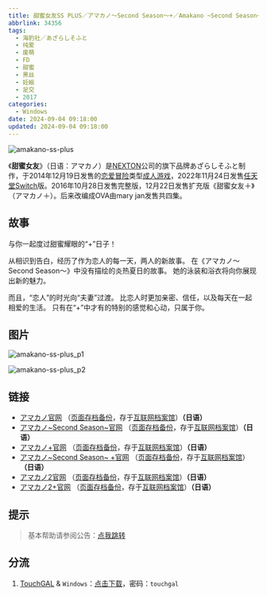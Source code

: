 ```yaml
---
title: 甜蜜女友SS PLUS／アマカノ～Second Season～+／Amakano ~Second Season~+
abbrlink: 34356
tags:
  - 海豹社／あざらしそふと
  - 纯爱
  - 废萌
  - FD
  - 甜蜜
  - 黑丝
  - 妊娠
  - 足交
  - 2017
categories:
  - Windows
date: 2024-09-04 09:18:00
updated: 2024-09-04 09:18:00
---
```


![amakano-ss-plus](https://static.saop.cc/vns/img/amakano-ss-plus.webp)

《**甜蜜女友**》（日语：アマカノ）是[NEXTON](https://zh.wikipedia.org/wiki/NEXTON)公司的旗下品牌あざらしそふと制作，于2014年12月19日发售的[恋爱冒险](https://zh.wikipedia.org/wiki/戀愛冒險)类型[成人游戏](https://zh.wikipedia.org/wiki/日本成人遊戲)，2022年11月24日发售[任天堂Switch](https://zh.wikipedia.org/wiki/任天堂Switch)版。2016年10月28日发售完整版，12月22日发售扩充版《甜蜜女友＋》（アマカノ＋）。后来改编成OVA由mary jan发售共四集。

<!-- more -->

## 故事

与你一起度过甜蜜耀眼的“+”日子！

从相识到告白，经历了作为恋人的每一天，两人的新故事。
在《アマカノ～Second Season～》中没有描绘的炎热夏日的故事。
她的泳装和浴衣将向你展现出新的魅力。

而且，“恋人”的时光向“夫妻”过渡。
比恋人时更加亲密、信任，以及每天在一起相爱的生活。
只有在“+”中才有的特别的感觉和心动，只属于你。

## 图片

![amakano-ss-plus_p1](https://static.saop.cc/vns/img/amakano-ss-plus_p1.webp)

![amakano-ss-plus_p2](https://static.saop.cc/vns/img/amakano-ss-plus_p2.webp)

## 链接

- [アマカノ官网](http://azarashi-soft.nexton-net.jp/amakano/) （[页面存档备份](https://web.archive.org/web/20201101063525/http://azarashi-soft.nexton-net.jp/amakano/)，存于[互联网档案馆](https://zh.wikipedia.org/wiki/互联网档案馆)）**（日语）**
- [アマカノ~Second Season~官网](https://azarashi-soft.nexton-net.jp/amakano-ss/) （[页面存档备份](https://web.archive.org/web/20201101063525/https://azarashi-soft.nexton-net.jp/amakano-ss/)，存于[互联网档案馆](https://zh.wikipedia.org/wiki/互联网档案馆)）**（日语）**
- [アマカノ+官网](http://azarashi-soft.nexton-net.jp/amakano+/) （[页面存档备份](https://web.archive.org/web/20190404140327/http://azarashi-soft.nexton-net.jp/amakano+/)，存于[互联网档案馆](https://zh.wikipedia.org/wiki/互联网档案馆)）**（日语）**
- [アマカノ~Second Season~ +官网](https://azarashi-soft.nexton-net.jp/amakano-ss-plus/) （[页面存档备份](https://azarashi-soft.nexton-net.jp/amakano-ss-plus/)，存于[互联网档案馆](https://zh.wikipedia.org/wiki/互联网档案馆)）**（日语）**
- [アマカノ2官网](http://azarashi-soft.nexton-net.jp/amakano2/) （[页面存档备份](https://web.archive.org/web/20220101063525/http://azarashi-soft.nexton-net.jp/amakano2/)，存于[互联网档案馆](https://zh.wikipedia.org/wiki/互联网档案馆)）**（日语）**
- [アマカノ2+官网](http://azarashi-soft.nexton-net.jp/amakano2-plus//) （[页面存档备份](https://web.archive.org/web/20230401140327/http://azarashi-soft.nexton-net.jp/amakano2-plus//)，存于[互联网档案馆](https://zh.wikipedia.org/wiki/互联网档案馆)）**（日语）**

## 提示

> 基本帮助请参阅公告：[点我跳转](/p/announcement/)

## 分流

1. [TouchGAL](https://www.touchgal.us/) & `Windows`：[点击下载](https://pan.touchgal.net/s/NJ68CO)，密码：`touchgal`
